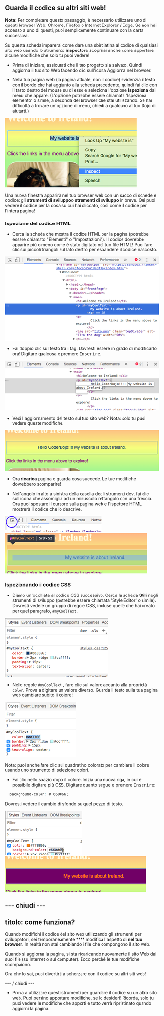 ## Guarda il codice su altri siti web!

**Nota:** Per completare questo passaggio, è necessario utilizzare uno di questi browser Web: Chrome, Firefox o Internet Explorer / Edge. Se non hai accesso a uno di questi, puoi semplicemente continuare con la carta successiva.

Su questa scheda imparerai come dare una sbirciatina al codice di qualsiasi sito web usando lo strumento **inspector**e scoprirai anche come apportare alcune modifiche che solo tu puoi vedere!

+ Prima di iniziare, assicurati che il tuo progetto sia salvato. Quindi aggiorna il tuo sito Web facendo clic sull'icona Aggiorna nel browser.

+ Nella tua pagina web (la pagina attuale, non il codice) evidenzia il testo con il bordo che hai aggiunto alla scheda precedente, quindi fai clic con il tasto destro del mouse su di esso e seleziona l'opzione **Ispeziona** dal menu che appare. (L'opzione potrebbe essere chiamata 'Ispeziona elemento' o simile, a seconda del browser che stai utilizzando. Se hai difficoltà a trovare un'opzione di menu, chiedi a qualcuno al tuo Dojo di aiutarti.)

![Selezione dell'opzione Ispeziona sul testo evidenziato](images/highlightTextAndInspect.png)

Una nuova finestra apparirà nel tuo browser web con un sacco di schede e codice: gli **strumenti di sviluppo**o **strumenti di sviluppo** in breve. Qui puoi vedere il codice per la cosa su cui hai cliccato, così come il codice per l'intera pagina!

### Ispezione del codice HTML

+ Cerca la scheda che mostra il codice HTML per la pagina (potrebbe essere chiamato "Elementi" o "Impostazioni"). Il codice dovrebbe apparire più o meno come è stato digitato nel tuo file HTML! Puoi fare clic sui piccoli triangoli sul lato destro per espandere il codice nascosto.

![Ispettore che mostra un elemento di testo](images/inspectTextHtml.png)

+ Fai doppio clic sul testo tra i tag. Dovresti essere in grado di modificarlo ora! Digitare qualcosa e premere <kbd>Inserire</kbd>.

![Modifica del testo utilizzando lo strumento di ispezione](images/inspectEditHtmlText.png)

+ Vedi l'aggiornamento del testo sul tuo sito web? Nota: solo tu puoi vedere queste modifiche.

![Sito Web con testo modificato](images/inspectEditHtmlTextResult.png)

+ Ora **ricarica** pagina e guarda cosa succede. Le tue modifiche dovrebbero scomparire!

+ Nell'angolo in alto a sinistra della casella degli strumenti dev, fai clic sull'icona che assomiglia ad un minuscolo rettangolo con una freccia. Ora puoi spostare il cursore sulla pagina web e l'ispettore HTML mostrerà il codice che lo descrive.

![L'icona per selezionare gli elementi](images/inspectorSelectIcon.png) ![Selezione di un elemento](images/inspectorSelectElement.png)

### Ispezionando il codice CSS

+ Diamo un'occhiata al codice CSS successivo. Cerca la scheda **Stili** negli strumenti di sviluppo (potrebbe essere chiamata 'Style Editor' o simile). Dovresti vedere un gruppo di regole CSS, incluse quelle che hai creato per quel paragrafo, `#myCoolText`.

![Visualizzazione del codice CSS per un elemento](images/inspectCssBlock.png)

+ Nelle regole `#myCoolText` , fare clic sul valore accanto alla proprietà `color`. Prova a digitare un valore diverso. Guarda il testo sulla tua pagina web cambiare subito il colore! 

![Modifica del colore del testo usando l'ispettore CSS](images/inspectEditCssColor.png)

Nota: puoi anche fare clic sul quadratino colorato per cambiare il colore usando uno strumento di selezione colori.

+ Fai clic nello spazio dopo il colore. Inizia una nuova riga, in cui è possibile digitare più CSS. Digitare quanto segue e premere <kbd>Inserire</kbd>:

```css
  background-color: # 660066;
```

Dovresti vedere il cambio di sfondo su quel pezzo di testo.

![Aggiunta della proprietà del colore di sfondo](images/inspectorEditingBgCol.png) ![Il nuovo colore di sfondo](images/inspectorEditBgResult.png)

## \--- chiudi \---

## titolo: come funziona?

Quando modifichi il codice del sito web utilizzando gli strumenti per sviluppatori, sei temporaneamente **** modifica l'aspetto di **nel tuo browser**. In realtà non stai cambiando i file che compongono il sito web.

Quando si aggiorna la pagina, si sta ricaricando nuovamente il sito Web dai suoi file (su Internet o sul computer). Ecco perché le tue modifiche scompaiono.

Ora che lo sai, puoi divertirti a scherzare con il codice su altri siti web!

\--- / chiudi \---

+ Prova a utilizzare questi strumenti per guardare il codice su un altro sito web. Puoi persino apportare modifiche, se lo desideri! Ricorda, solo tu puoi vedere le modifiche che apporti e tutto verrà ripristinato quando aggiorni la pagina.